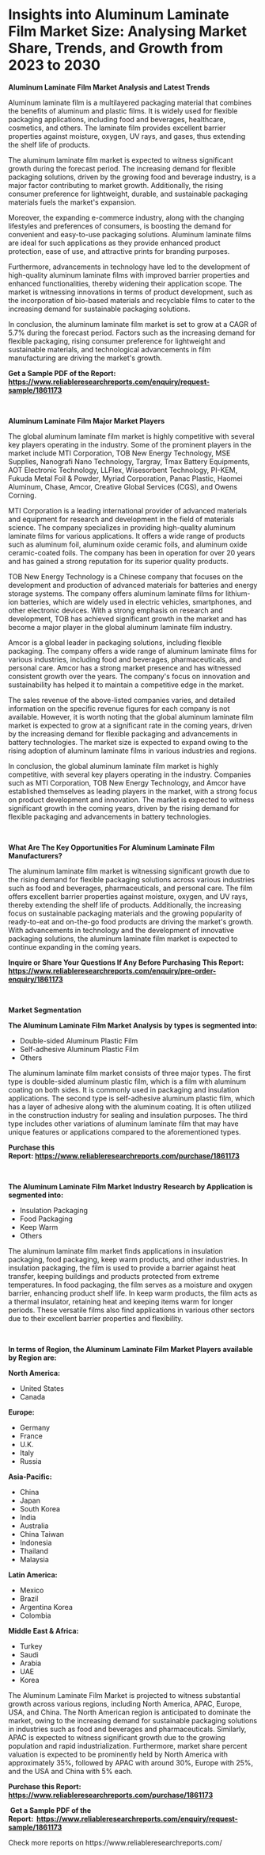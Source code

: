 <p><h1>Insights into Aluminum Laminate Film Market Size: Analysing Market Share, Trends, and Growth from 2023 to 2030</h1></p><p><strong>Aluminum Laminate Film Market Analysis and Latest Trends</strong></p>
<p><p>Aluminum laminate film is a multilayered packaging material that combines the benefits of aluminum and plastic films. It is widely used for flexible packaging applications, including food and beverages, healthcare, cosmetics, and others. The laminate film provides excellent barrier properties against moisture, oxygen, UV rays, and gases, thus extending the shelf life of products.</p><p>The aluminum laminate film market is expected to witness significant growth during the forecast period. The increasing demand for flexible packaging solutions, driven by the growing food and beverage industry, is a major factor contributing to market growth. Additionally, the rising consumer preference for lightweight, durable, and sustainable packaging materials fuels the market's expansion.</p><p>Moreover, the expanding e-commerce industry, along with the changing lifestyles and preferences of consumers, is boosting the demand for convenient and easy-to-use packaging solutions. Aluminum laminate films are ideal for such applications as they provide enhanced product protection, ease of use, and attractive prints for branding purposes.</p><p>Furthermore, advancements in technology have led to the development of high-quality aluminum laminate films with improved barrier properties and enhanced functionalities, thereby widening their application scope. The market is witnessing innovations in terms of product development, such as the incorporation of bio-based materials and recyclable films to cater to the increasing demand for sustainable packaging solutions.</p><p>In conclusion, the aluminum laminate film market is set to grow at a CAGR of 5.7% during the forecast period. Factors such as the increasing demand for flexible packaging, rising consumer preference for lightweight and sustainable materials, and technological advancements in film manufacturing are driving the market's growth.</p></p>
<p><strong>Get a Sample PDF of the Report:&nbsp; <a href="https://www.reliableresearchreports.com/enquiry/request-sample/1861173">https://www.reliableresearchreports.com/enquiry/request-sample/1861173</a></strong></p>
<p>&nbsp;</p>
<p><strong>Aluminum Laminate Film Major Market Players</strong></p>
<p><p>The global aluminum laminate film market is highly competitive with several key players operating in the industry. Some of the prominent players in the market include MTI Corporation, TOB New Energy Technology, MSE Supplies, Nanografi Nano Technology, Targray, Tmax Battery Equipments, AOT Electronic Technology, LLFlex, Wisesorbent Technology, PI-KEM, Fukuda Metal Foil & Powder, Myriad Corporation, Panac Plastic, Haomei Aluminum, Chase, Amcor, Creative Global Services (CGS), and Owens Corning.</p><p>MTI Corporation is a leading international provider of advanced materials and equipment for research and development in the field of materials science. The company specializes in providing high-quality aluminum laminate films for various applications. It offers a wide range of products such as aluminum foil, aluminum oxide ceramic foils, and aluminum oxide ceramic-coated foils. The company has been in operation for over 20 years and has gained a strong reputation for its superior quality products.</p><p>TOB New Energy Technology is a Chinese company that focuses on the development and production of advanced materials for batteries and energy storage systems. The company offers aluminum laminate films for lithium-ion batteries, which are widely used in electric vehicles, smartphones, and other electronic devices. With a strong emphasis on research and development, TOB has achieved significant growth in the market and has become a major player in the global aluminum laminate film industry.</p><p>Amcor is a global leader in packaging solutions, including flexible packaging. The company offers a wide range of aluminum laminate films for various industries, including food and beverages, pharmaceuticals, and personal care. Amcor has a strong market presence and has witnessed consistent growth over the years. The company's focus on innovation and sustainability has helped it to maintain a competitive edge in the market.</p><p>The sales revenue of the above-listed companies varies, and detailed information on the specific revenue figures for each company is not available. However, it is worth noting that the global aluminum laminate film market is expected to grow at a significant rate in the coming years, driven by the increasing demand for flexible packaging and advancements in battery technologies. The market size is expected to expand owing to the rising adoption of aluminum laminate films in various industries and regions.</p><p>In conclusion, the global aluminum laminate film market is highly competitive, with several key players operating in the industry. Companies such as MTI Corporation, TOB New Energy Technology, and Amcor have established themselves as leading players in the market, with a strong focus on product development and innovation. The market is expected to witness significant growth in the coming years, driven by the rising demand for flexible packaging and advancements in battery technologies.</p></p>
<p>&nbsp;</p>
<p><strong>What Are The Key Opportunities For Aluminum Laminate Film Manufacturers?</strong></p>
<p><p>The aluminum laminate film market is witnessing significant growth due to the rising demand for flexible packaging solutions across various industries such as food and beverages, pharmaceuticals, and personal care. The film offers excellent barrier properties against moisture, oxygen, and UV rays, thereby extending the shelf life of products. Additionally, the increasing focus on sustainable packaging materials and the growing popularity of ready-to-eat and on-the-go food products are driving the market's growth. With advancements in technology and the development of innovative packaging solutions, the aluminum laminate film market is expected to continue expanding in the coming years.</p></p>
<p><strong>Inquire or Share Your Questions If Any Before Purchasing This Report: <a href="https://www.reliableresearchreports.com/enquiry/pre-order-enquiry/1861173">https://www.reliableresearchreports.com/enquiry/pre-order-enquiry/1861173</a></strong></p>
<p>&nbsp;</p>
<p><strong>Market Segmentation</strong></p>
<p><strong>The Aluminum Laminate Film Market Analysis by types is segmented into:</strong></p>
<p><ul><li>Double-sided Aluminum Plastic Film</li><li>Self-adhesive Aluminum Plastic Film</li><li>Others</li></ul></p>
<p><p>The aluminum laminate film market consists of three major types. The first type is double-sided aluminum plastic film, which is a film with aluminum coating on both sides. It is commonly used in packaging and insulation applications. The second type is self-adhesive aluminum plastic film, which has a layer of adhesive along with the aluminum coating. It is often utilized in the construction industry for sealing and insulation purposes. The third type includes other variations of aluminum laminate film that may have unique features or applications compared to the aforementioned types.</p></p>
<p><strong>Purchase this Report:&nbsp;<a href="https://www.reliableresearchreports.com/purchase/1861173">https://www.reliableresearchreports.com/purchase/1861173</a></strong></p>
<p>&nbsp;</p>
<p><strong>The Aluminum Laminate Film Market Industry Research by Application is segmented into:</strong></p>
<p><ul><li>Insulation Packaging</li><li>Food Packaging</li><li>Keep Warm</li><li>Others</li></ul></p>
<p><p>The aluminum laminate film market finds applications in insulation packaging, food packaging, keep warm products, and other industries. In insulation packaging, the film is used to provide a barrier against heat transfer, keeping buildings and products protected from extreme temperatures. In food packaging, the film serves as a moisture and oxygen barrier, enhancing product shelf life. In keep warm products, the film acts as a thermal insulator, retaining heat and keeping items warm for longer periods. These versatile films also find applications in various other sectors due to their excellent barrier properties and flexibility.</p></p>
<p>&nbsp;</p>
<p><strong>In terms of Region, the Aluminum Laminate Film Market Players available by Region are:</strong></p>
<p>
    <p> <strong> North America: </strong>
        <ul>
            <li>United States</li>
            <li>Canada</li>
        </ul>
        </p> 
    <p> <strong> Europe: </strong>
        <ul>
            <li>Germany</li>
            <li>France</li>
            <li>U.K.</li>
            <li>Italy</li>
            <li>Russia</li>
        </ul>
        </p> 
    <p> <strong> Asia-Pacific: </strong>
        <ul>
            <li>China</li>
            <li>Japan</li>
            <li>South Korea</li>
            <li>India</li>
            <li>Australia</li>
            <li>China Taiwan</li>
            <li>Indonesia</li>
            <li>Thailand</li>
            <li>Malaysia</li>
        </ul>
        </p> 
    <p> <strong> Latin America: </strong>
        <ul>
            <li>Mexico</li>
            <li>Brazil</li>
            <li>Argentina Korea</li>
            <li>Colombia</li>
        </ul>
        </p> 
    <p> <strong> Middle East & Africa: </strong>
        <ul>
            <li>Turkey</li>
            <li>Saudi</li>
            <li>Arabia</li>
            <li>UAE</li>
            <li>Korea</li>
        </ul>
    </p>
    </p>
<p><p>The Aluminum Laminate Film Market is projected to witness substantial growth across various regions, including North America, APAC, Europe, USA, and China. The North American region is anticipated to dominate the market, owing to the increasing demand for sustainable packaging solutions in industries such as food and beverages and pharmaceuticals. Similarly, APAC is expected to witness significant growth due to the growing population and rapid industrialization. Furthermore, market share percent valuation is expected to be prominently held by North America with approximately 35%, followed by APAC with around 30%, Europe with 25%, and the USA and China with 5% each.</p></p>
<p><strong>Purchase this Report: <a href="https://www.reliableresearchreports.com/purchase/1861173">https://www.reliableresearchreports.com/purchase/1861173</a></strong></p>
<p>&nbsp;<strong>Get a Sample PDF of the Report:&nbsp;&nbsp;<a href="https://www.reliableresearchreports.com/enquiry/request-sample/1861173">https://www.reliableresearchreports.com/enquiry/request-sample/1861173</a></strong></p>
<p><strong></strong></p>
<p>Check more reports on https://www.reliableresearchreports.com/</p>